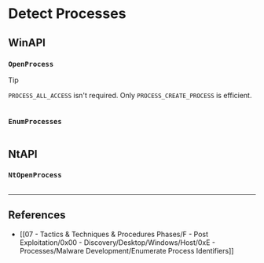 # Detect Processes

## WinAPI

### `OpenProcess`

> [!TIP]
> `PROCESS_ALL_ACCESS` isn't required. Only `PROCESS_CREATE_PROCESS` is efficient.

```

```

### `EnumProcesses`

```

```

## NtAPI

### `NtOpenProcess`

```

```

---
## References

- [[07 - Tactics & Techniques & Procedures Phases/F - Post Exploitation/0x00 - Discovery/Desktop/Windows/Host/0xE - Processes/Malware Development/Enumerate Process Identifiers]]